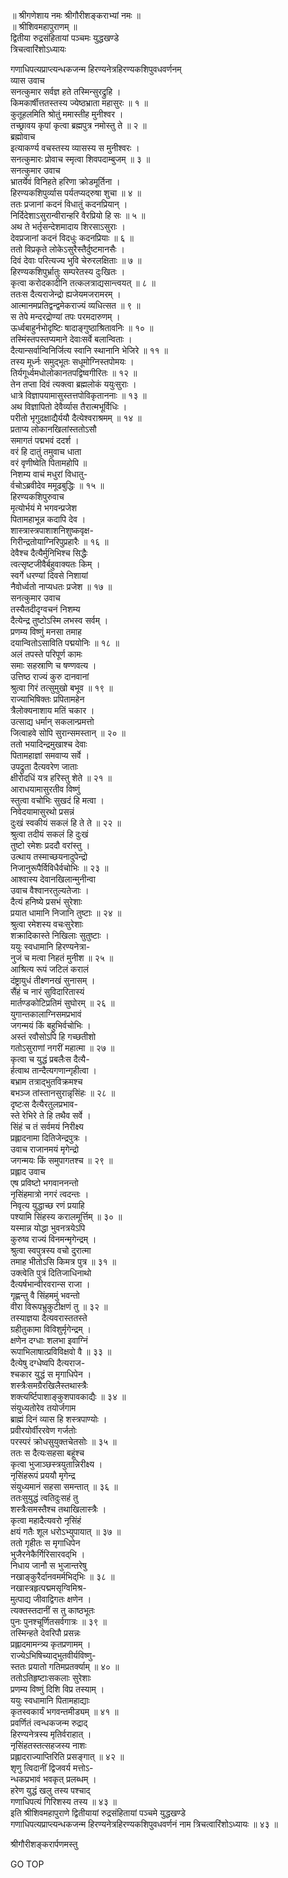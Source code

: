 
  
॥ श्रीगणेशाय नमः श्रीगौरीशङ्कराभ्यां नमः ॥  
॥ श्रीशिवमहापुराणम् ॥  
द्वितीया रुद्रसंहितायां पञ्चमः युद्धखण्डे  
त्रिचत्वारिंशोऽध्यायः  
  
  
गणाधिपत्यप्राप्त्यन्धकजन्म हिरण्यनेत्रहिरण्यकशिपुवधवर्णनम्  
व्यास उवाच  
सनत्कुमार सर्वज्ञ हते तस्मिन्सुरद्रुहि ।  
किमकार्षीत्ततस्तस्य ज्येष्ठभ्राता महासुरः ॥ १ ॥  
कुतूहलमिति श्रोतुं ममास्तीह मुनीश्वर ।  
तच्छ्रावय कृपां कृत्वा ब्रह्मपुत्र नमोस्तु ते ॥ २ ॥  
ब्रह्मोवाच  
इत्याकर्ण्य वचस्तस्य व्यासस्य स मुनीश्वरः ।  
सनत्कुमारः प्रोवाच स्मृत्वा शिवपदाम्बुजम् ॥ ३ ॥  
सनत्कुमार उवाच  
भ्रातर्येवं विनिहते हरिणा क्रोडमूर्तिना ।  
हिरण्यकशिपुर्व्यास पर्यतप्यद्‌रुषा शुचा ॥ ४ ॥  
ततः प्रजानां कदनं विधातुं कदनप्रियान् ।  
निर्दिदेशाऽसुरान्वीरान्हरि वैरप्रियो हि सः ॥ ५ ॥  
अथ ते भर्तृसन्देशमादाय शिरसाऽसुराः ।  
देवप्रजानां कदनं विदधुः कदनप्रियाः ॥ ६ ॥  
ततो विप्रकृते लोकेऽसुरैस्तैर्दुष्टमानसैः ।  
दिवं देवाः परित्यज्य भुवि चेरुरलक्षिताः ॥ ७ ॥  
हिरण्यकशिपुर्भ्रातुः सम्परेतस्य दुःखितः ।  
कृत्वा करोदकादीनि तत्कलत्राद्यसान्त्वयत् ॥ ८ ॥  
ततःस दैत्यराजेन्द्रो ह्यजेयमजरामरम् ।  
आत्मानमप्रतिद्वन्द्वमेकराज्यं व्यधित्सत ॥ ९ ॥  
स तेपे मन्दरद्रोण्यां तपः परमदारुणम् ।  
ऊर्ध्वबाहुर्नभोदृष्टिः षादाङ्‌गुष्ठाश्रितावनिः ॥ १० ॥  
तस्मिंस्तपस्तप्यमाने देवाःसर्वे बलान्विताः ।  
दैत्यान्सर्वान्विनिर्जित्य स्वानि स्थानानि भेजिरे ॥ ११ ॥  
तस्य मूर्ध्नः समुद्‌भूतः सधूमोग्निस्तपोमयः ।  
तिर्यगूर्ध्वमधोलोकानतपद्विष्वगीरितः ॥ १२ ॥  
तेन तप्ता दिवं त्यक्त्वा ब्रह्मलोकं ययुःसुराः ।  
धात्रे विज्ञापयामासुस्तत्तपोविकृताननाः ॥ १३ ॥  
अथ विज्ञापितो देवैर्व्यास तैरात्मभूर्विधिः ।  
परीतो भृगुदक्षाद्यैर्ययौ दैत्येश्वराश्रमम् ॥ १४ ॥  
प्रताप्य लोकानखिलांस्ततोऽसौ  
    समागतं पद्मभवं ददर्श ।  
वरं हि दातुं तमुवाच धाता  
    वरं वृणीष्वेति पितामहोपि ॥  
निशम्य वाचं मधुरां विधातु-  
    र्वचोऽब्रवीदेव ममूढबुद्धिः ॥ १५ ॥  
हिरण्यकशिपुरुवाच  
मृत्योर्भयं मे भगवन्प्रजेश  
    पितामहाभून्न कदापि देव ।  
शास्त्रास्त्रपाशाशनिशुष्कवृक्ष-  
    गिरीन्द्रतोयाग्निरिपुप्रहारैः ॥ १६ ॥  
देवैश्च दैत्यैर्मुनिभिश्च सिद्धैः  
    त्वत्सृष्टजीवैर्बहुवाक्यतः किम् ।  
स्वर्गे धरण्यां दिवसे निशायां  
    नैवोर्ध्वतो नाप्यधतः प्रजेश ॥ १७ ॥  
सनत्कुमार उवाच  
तस्यैतदीदृग्वचनं निशम्य  
    दैत्येन्द्र तुष्टोऽस्मि लभस्व सर्वम् ।  
प्रणम्य विष्णुं मनसा तमाह  
    दयान्वितोऽसाविति पद्मयोनिः ॥ १८ ॥  
अलं तपस्ते परिपूर्ण कामः  
    समाः सहस्राणि च षण्णवत्य ।  
उत्तिष्ठ राज्यं कुरु दानवानां  
    श्रुत्वा गिरं तत्सुमुखो बभूव ॥ १९ ॥  
राज्याभिषिक्तः प्रपितामहेन  
    त्रैलोक्यनाशाय मतिं चकार ।  
उत्साद्य धर्मान् सकलान्प्रमत्तो  
    जित्वाहवे सोपि सुरान्समस्तान् ॥ २० ॥  
ततो भयादिन्द्रमुखाश्च देवाः  
    पितामहाज्ञां समवाप्य सर्वे ।  
उपद्रुता दैत्यवरेण जाताः  
    क्षीरोदधिं यत्र हरिस्तु शेते ॥ २१ ॥  
आराधयामासुरतीव विष्णुं  
    स्तुत्वा वचोभिः सुखदं हि मत्वा ।  
निवेदयामासुरथो प्रसन्नं  
    दुःखं स्वकीयं सकलं हि ते ते ॥ २२ ॥  
श्रुत्वा तदीयं सकलं हि दुःखं  
    तुष्टो रमेशः प्रददौ वरांस्तु ।  
उत्थाय तस्माच्छयनादुपेन्द्रो  
    निजानुरूपैर्विविधैर्वचोभिः ॥ २३ ॥  
आश्वास्य देवानखिलान्मुनीन्वा  
    उवाच वैश्वानरतुल्यतेजाः ।  
दैत्यं हनिष्ये प्रसभं सुरेशाः  
    प्रयात धामानि निजानि तुष्टाः ॥ २४ ॥  
श्रुत्वा रमेशस्य वचःसुरेशाः  
    शक्रादिकास्ते निखिलाः सुतुष्टाः ।  
ययुः स्वधामानि हिरण्यनेत्रा-  
    नुजं च मत्वा निहतं मुनीश ॥ २५ ॥  
आश्रित्य रूपं जटिलं करालं  
    दंष्ट्रायुधं तीक्ष्णनखं सुनासम् ।  
सैंहं च नारं सुविदारितास्यं  
    मार्तण्डकोटिप्रतिमं सुघोरम् ॥ २६ ॥  
युगान्तकालाग्निसमप्रभावं  
    जगन्मयं किं बहुभिर्वचोभिः ।  
अस्तं रवौसोऽपि हि गच्छतीशो  
    गतोऽसुराणां नगरीं महात्मा ॥ २७ ॥  
कृत्वा च युद्धं प्रबलैःस दैत्यै-  
    र्हत्वाथ तान्दैत्यगणान्गृहीत्वा ।  
बभ्राम तत्राद्‌भुतविक्रमश्च  
    बभञ्ज तांस्तानसुरान्नृसिंहः ॥ २८ ॥  
दृष्टःस दैत्यैरतुलप्रभाव-  
    स्ते रेभिरे ते हि तथैव सर्वे ।  
सिंहं च तं सर्वमयं निरीक्ष्य  
    प्रह्लादनामा दितिजेन्द्रपुत्रः ।  
उवाच राजानमयं मृगेन्द्रो  
    जगन्मयः किं समुपागतश्च ॥ २९ ॥  
प्रह्लाद उवाच  
एष प्रविष्टो भगवाननन्तो  
    नृसिंहमात्रो नगरं त्वदन्तः ।  
निवृत्य युद्धाच्छ रणं प्रयाहि  
    पश्यामि सिंहस्य करालमूर्त्तिम् ॥ ३० ॥  
यस्मान्न योद्धा भुवनत्रयेऽपि  
    कुरुष्व राज्यं विनमन्मृगेन्द्रम् ।  
श्रुत्वा स्वपुत्रस्य वचो दुरात्मा  
    तमाह भीतोऽसि किमत्र पुत्र ॥ ३१ ॥  
उक्त्वेति पुत्रं दितिजाधिनाथो  
    दैत्यर्षभान्वीरवरान्स राजा ।  
गृह्णन्तु वै सिंहममुं भवन्तो  
    वीरा विरूपभ्रुकुटीक्षणं तु ॥ ३२ ॥  
तस्याज्ञया दैत्यवरास्ततस्ते  
    ग्रहीतुकामा विविशुर्मृगेन्द्रम् ।  
क्षणेन दग्धाः शलभा इवाग्निं  
    रूपाभिलाषात्प्रविविक्षवो वै ॥ ३३ ॥  
दैत्येषु दग्धेष्वपि दैत्यराज-  
    श्चकार युद्धं स मृगाधिपेन ।  
शस्त्रैःसमग्रैरखिलैस्तथास्त्रैः  
    शक्त्यर्ष्टिपाशाङ्‌कुशपावकाद्यैः ॥ ३४ ॥  
संयुध्यतोरेव तयोर्जगाम  
    ब्राह्मं दिनं व्यास हि शस्त्रपाण्योः ।  
प्रवीरयोर्वीररवेण गर्जतोः  
    परस्परं क्रोधसुयुक्तचेतसोः ॥ ३५ ॥  
ततः स दैत्यःसहसा बहूंश्च  
    कृत्वा भुजाञ्छस्त्रयुतान्निरीक्ष्य ।  
नृसिंहरूपं प्रययौ मृगेन्द्र  
    संयुध्यमानं सहसा समन्तात् ॥ ३६ ॥  
ततःसुयुद्धं त्वतिदुःसहं तु  
    शस्त्रैःसमस्तैश्च तथाखिलास्त्रैः ।  
कृत्वा महादैत्यवरो नृसिंहं  
    क्षयं गतैः शूल धरोऽभ्युपायात् ॥ ३७ ॥  
ततो गृहीतः स मृगाधिपेन  
    भुजैरनेकैर्गिरिसारवद्‌भि ।  
निधाय जानौ स भुजान्तरेषु  
    नखाङ्‌कुरैर्दानवमर्मभिद्‌भिः ॥ ३८ ॥  
नखास्त्रहृत्पद्ममसृग्विमिश्र-  
    मुत्पाद्य जीवाद्विगतः क्षणेन ।  
त्यक्तस्तदानीं स तु काष्ठभूतः  
    पुनः पुनश्चूर्णितसर्वगात्रः ॥ ३९ ॥  
तस्मिन्हते देवरिपौ प्रसन्नः  
    प्रह्लादमामन्त्र्य कृतप्रणामम् ।  
राज्येऽभिषिच्याद्‌भुतवीर्यविष्णु-  
    स्ततः प्रयातो गतिमप्रतर्क्याम् ॥ ४० ॥  
ततोऽतिहृष्टाःसकलाः सुरेशाः  
    प्रणम्य विष्णुं दिशि विप्र तस्याम् ।  
ययुः स्वधामानि पितामहाद्याः  
    कृतस्वकार्यं भगवन्तमीड्यम् ॥ ४१ ॥  
प्रवर्णितं त्वन्धकजन्म रुद्राद्‌  
    हिरण्यनेत्रस्य मृतिर्वराहात् ।  
नृसिंहतस्तत्सहजस्य नाशः  
    प्रह्लादराज्याप्तिरिति प्रसङ्‌गात् ॥ ४२ ॥  
शृणु त्विदानीं द्विजवर्य मत्तोऽ-  
    न्धकप्रभावं भवकृत् प्रलब्धम् ।  
हरेण युद्धं खलु तस्य पश्चाद्‌  
    गणाधिपत्यं गिरिशस्य तस्य ॥ ४३ ॥  
इति श्रीशिवमहापुराणे द्वितीयायां रुद्रसंहितायां पञ्चमे युद्धखण्डे  
गणाधिपत्यप्राप्त्यन्धकजन्म हिरण्यनेत्रहिरण्यकशिपुवधवर्णनं नाम त्रिचत्वारिंशोऽध्यायः ॥ ४३ ॥  
  
  
श्रीगौरीशङ्करार्पणमस्तु  
  
GO TOP

